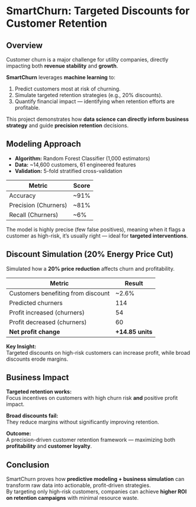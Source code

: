 # SmartChurn: Targeted Discounts for Customer Retention  

## Overview  
Customer churn is a major challenge for utility companies, directly impacting both **revenue stability** and **growth**.  


**SmartChurn** leverages **machine learning** to:  
1. Predict customers most at risk of churning.  
2. Simulate targeted retention strategies (e.g., 20% discounts).  
3. Quantify financial impact — identifying when retention efforts are profitable.  

This project demonstrates how **data science can directly inform business strategy** and guide **precision retention** decisions.  


## Modeling Approach  

- **Algorithm:** Random Forest Classifier (1,000 estimators)  
- **Data:** ~14,600 customers, 61 engineered features  
- **Validation:** 5-fold stratified cross-validation  

| Metric | Score |
|---------|--------|
| Accuracy | ~91% |
| Precision (Churners) | ~81% |
| Recall (Churners) | ~6% |

The model is highly precise (few false positives), meaning when it flags a customer as high-risk, it’s usually right — ideal for **targeted interventions**.  


## Discount Simulation (20% Energy Price Cut)

Simulated how a **20% price reduction** affects churn and profitability.

| Metric | Result |
|---------|--------|
| Customers benefiting from discount | ~2.6% |
| Predicted churners | 114 |
| Profit increased (churners) | 54 |
| Profit decreased (churners) | 60 |
| **Net profit change** | **+14.85 units** |

**Key Insight:**  
Targeted discounts on high-risk customers can increase profit, while broad discounts erode margins.


## Business Impact  

**Targeted retention works:**  
Focus incentives on customers with high churn risk **and** positive profit impact.  

**Broad discounts fail:**  
They reduce margins without significantly improving retention.  

**Outcome:**  
A precision-driven customer retention framework — maximizing both **profitability** and **customer loyalty**.


## Conclusion  

SmartChurn proves how **predictive modeling + business simulation** can transform raw data into actionable, profit-driven strategies.  
By targeting only high-risk customers, companies can achieve **higher ROI on retention campaigns** with minimal resource waste.
